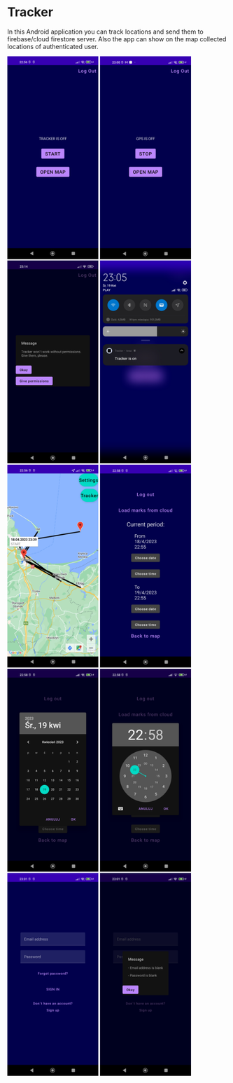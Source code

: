 # Tracker
In this Android application you can track locations and send them to firebase/cloud firestore server. 
Also the app can show on the map collected locations of authenticated user.

<img src="screenshots/1.jpg" width="208">   <img src="screenshots/2.jpg" width="208">
<img src="screenshots/3.jpg" width="208">   <img src="screenshots/4.jpg" width="208">
<img src="screenshots/5.jpg" width="208">   <img src="screenshots/6.jpg" width="208">
<img src="screenshots/7.jpg" width="208">   <img src="screenshots/8.jpg" width="208">
<img src="screenshots/9.jpg" width="208">    <img src="screenshots/10.jpg" width="208">

